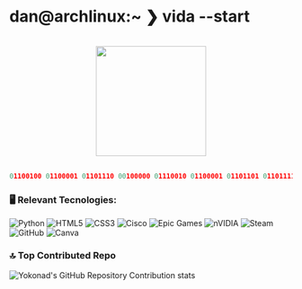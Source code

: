 # dan@archlinux:~ ❯ vida --start

<br clear="both">

<div align="center">
  <img height="196" src="https://media.tenor.com/q9s_XmoedE8AAAAi/piske-usagi.gif" style="display: block; margin: 0 auto;" />
</div>

##

```python
01100100 01100001 01101110 00100000 01110010 01100001 01101101 01101111 01110011
````
###
### 🖥️ Relevant Tecnologies:
![Python](https://img.shields.io/badge/python-3670A0?style=for-the-badge&logo=python&logoColor=ffdd54) ![HTML5](https://img.shields.io/badge/html5-%23E34F26.svg?style=for-the-badge&logo=html5&logoColor=white) ![CSS3](https://img.shields.io/badge/css3-%231572B6.svg?style=for-the-badge&logo=css3&logoColor=white) ![Cisco](https://img.shields.io/badge/cisco-%23049fd9.svg?style=for-the-badge&logo=cisco&logoColor=black) ![Epic Games](https://img.shields.io/badge/epicgames-%23313131.svg?style=for-the-badge&logo=epicgames&logoColor=white) ![nVIDIA](https://img.shields.io/badge/nVIDIA-%2376B900.svg?style=for-the-badge&logo=nVIDIA&logoColor=white) ![Steam](https://img.shields.io/badge/steam-%23003366.svg?style=for-the-badge&logo=steam&logoColor=white) ![GitHub](https://img.shields.io/badge/github-%23121011.svg?style=for-the-badge&logo=github&logoColor=white) ![Canva](https://img.shields.io/badge/Canva-%2300C4CC.svg?style=for-the-badge&logo=Canva&logoColor=white)

### 🔝 Top Contributed Repo
![Yokonad's GitHub Repository Contribution stats](https://github-contributor-stats.vercel.app/api?username=Yokonad&limit=5&theme=dark&combine_all_yearly_contributions=true
)
